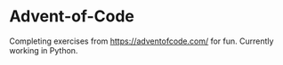 # Advent-of-Code

Completing exercises from https://adventofcode.com/ for fun. Currently working in Python.
